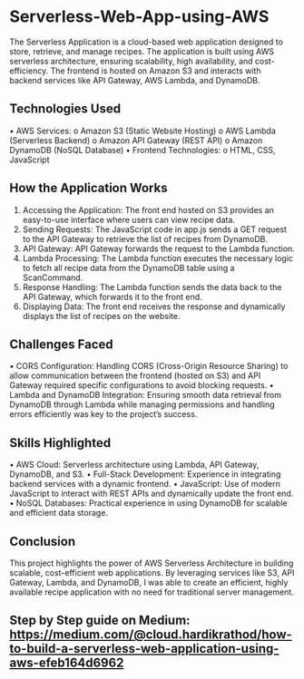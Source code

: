 # Serverless-Web-App-using-AWS
The Serverless Application is a cloud-based web application designed to store, retrieve, and manage recipes. The application is built using AWS serverless architecture, ensuring scalability, high availability, and cost-efficiency. The frontend is hosted on Amazon S3 and interacts with backend services like API Gateway, AWS Lambda, and DynamoDB.

## Technologies Used
• AWS Services:
o Amazon S3 (Static Website Hosting)
o AWS Lambda (Serverless Backend)
o Amazon API Gateway (REST API)
o Amazon DynamoDB (NoSQL Database)
• Frontend Technologies:
o HTML, CSS, JavaScript

## How the Application Works
1. Accessing the Application: The front end hosted on S3 provides an easy-to-use interface where users can view recipe data.
2. Sending Requests: The JavaScript code in app.js sends a GET request to the API Gateway to retrieve the list of recipes from DynamoDB.
3. API Gateway: API Gateway forwards the request to the Lambda function.
4. Lambda Processing: The Lambda function executes the necessary logic to fetch all recipe data from the DynamoDB table using a ScanCommand.
5. Response Handling: The Lambda function sends the data back to the API Gateway, which forwards it to the front end.
6. Displaying Data: The front end receives the response and dynamically displays the list of recipes on the website.
   
## Challenges Faced
• CORS Configuration: Handling CORS (Cross-Origin Resource Sharing) to allow communication between the frontend (hosted on S3) and API Gateway required specific configurations to avoid blocking requests.
• Lambda and DynamoDB Integration: Ensuring smooth data retrieval from DynamoDB through Lambda while managing permissions and handling errors efficiently was key to the project’s success.

## Skills Highlighted
• AWS Cloud: Serverless architecture using Lambda, API Gateway, DynamoDB, and S3.
• Full-Stack Development: Experience in integrating backend services with a dynamic frontend.
• JavaScript: Use of modern JavaScript to interact with REST APIs and dynamically update the front end.
• NoSQL Databases: Practical experience in using DynamoDB for scalable and efficient data storage.

## Conclusion
This project highlights the power of AWS Serverless Architecture in building scalable, cost-efficient web applications. By leveraging services like S3, API Gateway, Lambda, and DynamoDB, I was able to create an efficient, highly available recipe application with no need for traditional server management.

## Step by Step guide on Medium: https://medium.com/@cloud.hardikrathod/how-to-build-a-serverless-web-application-using-aws-efeb164d6962
